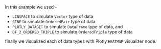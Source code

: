 In this example we used -
- `LINSPACE` to simulate `Vector` type of data
- `SINE` to simulate `OrderedPair` type of data
- `PLOTLY_DATASET` to simulate `DataFrame` type of data, and
-  `DF_2_ORDERED_TRIPLE` to simulate `OrderedTriple` type of data

finally we visualized each of data types with Plotly `HEATMAP` visualizer node.
